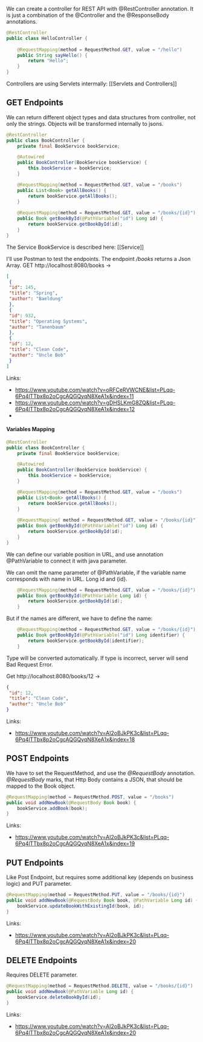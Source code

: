 We can create a controller for REST API with @RestController annotation. It is just a combination of the @Controller and the @ResponseBody annotations.

```java
@RestController
public class HelloController {
    
    @RequestMapping(method = RequestMethod.GET, value = "/hello")
    public String sayHello() {
        return "Hello";
    }
}
```

Controllers are using Servlets intermally: [[Servlets and Controllers]]

## GET Endpoints

We can return different object types and data structures from controller, not only the strings. Objects will be transformed internally to jsons.

```java
@RestController
public class BookController {
    private final BookService bookService;

    @Autowired
    public BookController(BookService bookService) {
        this.bookService = bookService;
    }

    @RequestMapping(method = RequestMethod.GET, value = "/books")
    public List<Book> getAllBooks() {
        return bookService.getAllBooks();
    }
    
    @RequestMapping(method = RequestMethod.GET, value = "/books/{id}")
    public Book getBookById(@PathVariable("id") Long id) {
        return bookService.getBookById(id);
    }
}
```

The Service BookService is described here: [[Service]]

I'll use Postman to test the endpoints. The endpoint _/books_ returns a Json Array.
GET http://localhost:8080/books ->

```json
[
 {
 "id": 145,
 "title": "Spring",
 "author": "Baeldung"
 },
 {
 "id": 932,
 "title": "Operating Systems",
 "author": "Tanenbaum"
 },
 {
 "id": 12,
 "title": "Clean Code",
 "author": "Uncle Bob"
 }
]
```

Links:
- https://www.youtube.com/watch?v=oRFCeRVWCNE&list=PLqq-6Pq4lTTbx8p2oCgcAQGQyqN8XeA1x&index=11
- https://www.youtube.com/watch?v=gDHSLKmG8ZQ&list=PLqq-6Pq4lTTbx8p2oCgcAQGQyqN8XeA1x&index=12
- 
#### Variables Mapping
```java
@RestController
public class BookController {
    private final BookService bookService;

    @Autowired
    public BookController(BookService bookService) {
        this.bookService = bookService;
    }

    @RequestMapping(method = RequestMethod.GET, value = "/books")
    public List<Book> getAllBooks() {
        return bookService.getAllBooks();
    }
    
    @RequestMapping( method = RequestMethod.GET, value = "/books/{id}")
    public Book getBookById(@PathVariable("id") Long id) {
        return bookService.getBookById(id);
    }
}
```

We can define our variable position in URL, and use annotation @PathVariable to connect it with java parameter.

We can omit the name parameter of @PathVariable, if the variable name corresponds with name in URL. Long id and {id}.

```java
    @RequestMapping(method = RequestMethod.GET, value = "/books/{id}")
    public Book getBookById(@PathVariable Long id) {
        return bookService.getBookById(id);
    }

```

But if the names are different, we have to define the name:
```java
    @RequestMapping(method = RequestMethod.GET, value = "/books/{id}")
    public Book getBookById(@PathVariable("id") Long identifier) {
        return bookService.getBookById(identifier);
    }

```

Type will be converted automatically. If type is incorrect, server will send Bad Request Error. 

Get http://localhost:8080/books/12 ->
```json
{
 "id": 12,
 "title": "Clean Code",
 "author": "Uncle Bob"
}
```

Links: 
- https://www.youtube.com/watch?v=AI2oBJkPK3c&list=PLqq-6Pq4lTTbx8p2oCgcAQGQyqN8XeA1x&index=18


## POST Endpoints
We have to set the RequestMethod, and use the _@RequestBody_ annotation. _@RequestBody_ marks, that Http Body contains a JSON, that should be mapped to the Book object.

```java
@RequestMapping(method = RequestMethod.POST, value = "/books")  
public void addNewBook(@RequestBody Book book) {  
    bookService.addBook(book);  
}
```

Links:
- https://www.youtube.com/watch?v=AI2oBJkPK3c&list=PLqq-6Pq4lTTbx8p2oCgcAQGQyqN8XeA1x&index=19

## PUT Endpoints
Like Post Endpoint, but requires some additional key (depends on business logic) and PUT parameter.

```java
@RequestMapping(method = RequestMethod.PUT, value = "/books/{id}")  
public void addNewBook(@RequestBody Book book, @PathVariable Long id) {  
    bookService.updateBookWithExistingId(book, id);  
}
```

Links:
- https://www.youtube.com/watch?v=AI2oBJkPK3c&list=PLqq-6Pq4lTTbx8p2oCgcAQGQyqN8XeA1x&index=20


## DELETE Endpoints
Requires DELETE parameter.
```java
@RequestMapping(method = RequestMethod.DELETE, value = "/books/{id}")  
public void addNewBook(@PathVariable Long id) {  
    bookService.deleteBookById(id);  
}
```

Links:
- https://www.youtube.com/watch?v=AI2oBJkPK3c&list=PLqq-6Pq4lTTbx8p2oCgcAQGQyqN8XeA1x&index=20

